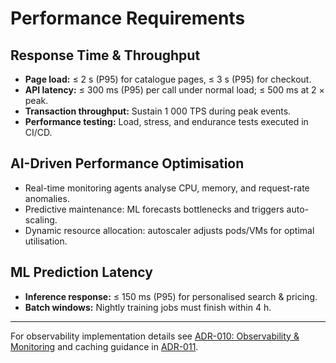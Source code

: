 # Performance Requirements

## Response Time & Throughput

- **Page load:** ≤ 2 s (P95) for catalogue pages, ≤ 3 s (P95) for checkout.
- **API latency:** ≤ 300 ms (P95) per call under normal load; ≤ 500 ms at 2 × peak.
- **Transaction throughput:** Sustain 1 000 TPS during peak events.
- **Performance testing:** Load, stress, and endurance tests executed in CI/CD.

## AI-Driven Performance Optimisation

- Real-time monitoring agents analyse CPU, memory, and request-rate anomalies.
- Predictive maintenance: ML forecasts bottlenecks and triggers auto-scaling.
- Dynamic resource allocation: autoscaler adjusts pods/VMs for optimal utilisation.

## ML Prediction Latency

- **Inference response:** ≤ 150 ms (P95) for personalised search & pricing.
- **Batch windows:** Nightly training jobs must finish within 4 h.

---

For observability implementation details see [ADR-010: Observability & Monitoring](../../adr/010-observability-monitoring-strategy.md) and caching guidance in [ADR-011](../../adr/011-multi-layered-caching-strategy.md).
